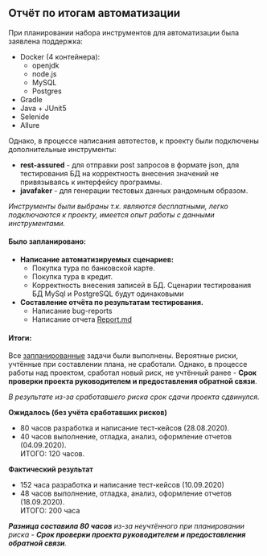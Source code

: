 ## Отчёт по итогам автоматизации  
При планировании набора инструментов для автоматизации была заявлена поддержка:
* Docker (4 контейнера):  
    * openjdk
    * node.js
    * MySQL
    * Postgres
* Gradle  
* Java + JUnit5  
* Selenide  
* Allure  

Однако,  в процессе написания автотестов, к проекту были подключены дополнительные инструменты:  
* **rest-assured** - для отправки post запросов в формате json, для тестирования БД на корректность внесения значений не 
привязываясь к интерфейсу программы.  
* **javafaker** - для генерации тестовых данных рандомным образом.  

_Инструменты были выбраны т.к. являются бесплатными, легко подключаются к проекту, имеется опыт работы с данными инструментами._

#### Было запланировано:
* **Написание автоматизируемых сценариев:**  
    * Покупка тура по банковской карте.  
    * Покупка тура в кредит.
    * Корректность внесения записей в БД. Сценарии тестирования БД MySql и PostgreSQL будут одинаковыми
* **Составление отчёта по результатам тестирования.**
    * Написание bug-reports
    * Написание отчета [Report.md](https://github.com/Dolmatov-vs/Thesis_work/blob/master/Report.md)  

#### Итоги:  
Все [запланированные](https://github.com/Dolmatov-vs/Thesis_work/blob/master/Plan.md) задачи были выполнены. Вероятные 
риски, учтённые при составлении плана, не сработали. Однако, в процессе работы над проектом, сработал новый риск, не учтённый ранее - 
**Срок проверки проекта руководителем и предоставления обратной связи**.  

_В результате из-за сработавшего риска срок сдачи проекта сдвинулся._  

**Ожидалось (без учёта сработавших рисков)**  
* 80 часов разработка и написание тест-кейсов (28.08.2020).  
* 40 часов выполнение, отладка, анализ, оформление отчетов (04.09.2020).  
ИТОГО: 120 часов. 

**Фактический результат**  
* 152 часа разработка и написание тест-кейсов (10.09.2020)
* 48 часов выполнение, отладка, анализ, оформление отчетов (18.09.2020).  
ИТОГО: 200 часа

_**Разница составила 80 часов** из-за неучтённого при планировании риска - **Срок проверки проекта руководителем и предоставления обратной связи**._ 